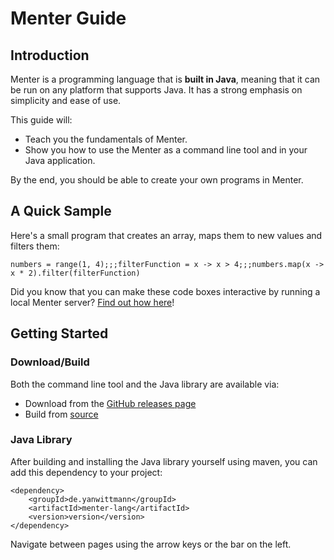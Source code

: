 # Menter Guide

## Introduction

Menter is a programming language that is **built in Java**, meaning that it can be run on any platform that supports
Java. It has a strong emphasis on simplicity and ease of use.

This guide will:

- Teach you the fundamentals of Menter.
- Show you how to use the Menter as a command line tool and in your Java application.

By the end, you should be able to create your own programs in Menter.

## A Quick Sample

Here's a small program that creates an array, maps them to new values and filters them:

```result=[1, 2, 3, 4];;;(x) -> { x > 4 };;;[6, 8]
numbers = range(1, 4);;;filterFunction = x -> x > 4;;;numbers.map(x -> x * 2).filter(filterFunction)
```

Did you know that you can make these code boxes interactive by running a local Menter server?
[Find out how here](execute_code.html)!

## Getting Started

### Download/Build

Both the command line tool and the Java library are available via:

- Download from the [GitHub releases page](https://github.com/YanWittmann/menter-lang/releases)
- Build from [source](https://github.com/YanWittmann/menter-lang)

### Java Library

After building and installing the Java library yourself using maven, you can add this dependency to your project:

```static---lang=xml
<dependency>
    <groupId>de.yanwittmann</groupId>
    <artifactId>menter-lang</artifactId>
    <version>version</version>
</dependency>
```

Navigate between pages using the arrow keys or the bar on the left.
